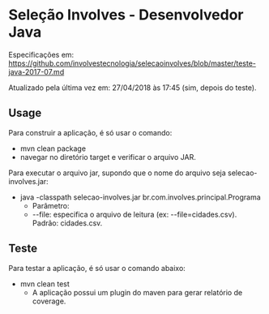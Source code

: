 # Seleção Involves - Desenvolvedor Java

Especificações em: https://github.com/involvestecnologia/selecaoinvolves/blob/master/teste-java-2017-07.md

Atualizado pela última vez em: 27/04/2018 às 17:45 (sim, depois do teste).

## Usage

Para construir a aplicação, é só usar o comando:
  * mvn clean package
  * navegar no diretório target e verificar o arquivo JAR.

Para executar o arquivo jar, supondo que o nome do arquivo seja selecao-involves.jar:
  * java -classpath selecao-involves.jar br.com.involves.principal.Programa
    * Parâmetro:
    * --file: especifica o arquivo de leitura (ex: --file=cidades.csv). Padrão: cidades.csv.
  
## Teste

Para testar a aplicação, é só usar o comando abaixo:
  * mvn clean test
    * A aplicação possui um plugin do maven para gerar relatório de coverage.